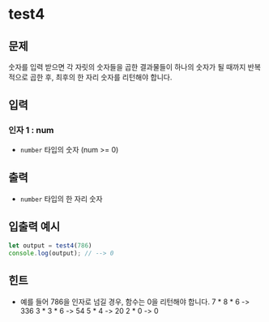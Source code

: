 # test4

## 문제

숫자를 입력 받으면 각 자릿의 숫자들을 곱한 결과물들이 하나의 숫자가 될 때까지 반복적으로 곱한 후, 최후의 한 자리 숫자를 리턴해야 합니다.

## 입력

### 인자 1 : num

- `number` 타입의 숫자 (num >= 0)

## 출력

- `number` 타입의 한 자리 숫자

## 입출력 예시

```javascript
let output = test4(786)
console.log(output); // --> 0
```

## 힌트

- 예를 들어 786을 인자로 넘길 경우, 함수는 0을 리턴해야 합니다.
  7 * 8 * 6 -> 336
  3 * 3 * 6 -> 54
  5 * 4 -> 20
  2 * 0 -> 0
